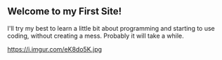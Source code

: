 ## Welcome to my First Site!

I'll try my best to learn a little bit about programming and starting to use coding, without creating a mess. 
Probably it will take a while. 

https://i.imgur.com/eK8do5K.jpg

<blockquote class="imgur-embed-pub" lang="en" data-id="a/RFaxl"><a href="//imgur.com/RFaxl"></a></blockquote><script async src="//s.imgur.com/min/embed.js" charset="utf-8"></script>




